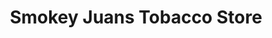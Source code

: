 ---
title: "Smokey Juans Tobacco Store"
url: /indianapolis/smokey-juans-tobacco-store/
shop: Tabak
---